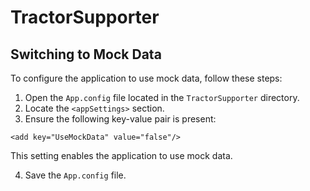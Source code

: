 # TractorSupporter

## Switching to Mock Data

To configure the application to use mock data, follow these steps:

1. Open the `App.config` file located in the `TractorSupporter` directory.
2. Locate the `<appSettings>` section.
3. Ensure the following key-value pair is present:

```
<add key="UseMockData" value="false"/>
```

This setting enables the application to use mock data.

4. Save the `App.config` file.
